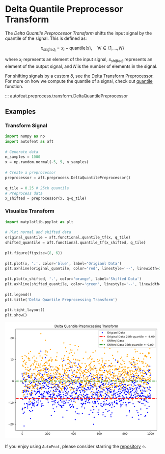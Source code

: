 # Delta Quantile Preprocessor Transform

The *Delta Quantile Preprocessor Transform* shifts the input signal by the quantile of the signal. This is defined as:

$$
x_{shifted_{i}} = x_{i} - \text{quantile}(x), \quad \forall i \in \{1, \dots, N\}
$$

where $x_{i}$ represents an element of the input signal, $x_{shifted_{i}}$ represents an element of the output signal, and $N$ is the number of elements in the signal.

For shifting signals by a custom $\delta$, see the [Delta Transform Preprocessor](delta_preprocessor.md). For more on how we compute the quantile of a signal, check out [quantile](../../functional/quantile.md) function.

::: autofeat.preprocess.transform.DeltaQuantilePreprocessor

## Examples

### Transform Signal

```python
import numpy as np
import autofeat as aft

# Generate data
n_samples = 1000
x = np.random.normal(-5, 5, n_samples)

# Create a preprocessor
preprocessor = aft.preprocess.DeltaQuantilePreprocessor()

q_tile = 0.25 # 25th quantile
# Preprocess data
x_shifted = preprocessor(x, q=q_tile)
```

### Visualize Transform

```python
import matplotlib.pyplot as plt

# Plot normal and shifted data
original_quantile = aft.functional.quantile_tf(x, q_tile)
shifted_quantile = aft.functional.quantile_tf(x_shifted, q_tile)

plt.figure(figsize=(8, 6))

plt.plot(x, '.', color='blue', label='Origianl Data')
plt.axhline(original_quantile, color='red', linestyle='--', linewidth=3, label=f'Original Data 25th quantile = {original_quantile:.2f}')

plt.plot(x_shifted, '.', color='orange', label='Shifted Data')
plt.axhline(shifted_quantile, color='green', linestyle='--', linewidth=3, label=f'Shifted Data 25th quantile = {shifted_quantile:.2f}')

plt.legend()
plt.title('Delta Quantile Preprocessing Transform')

plt.tight_layout()
plt.show()
```

![DeltaQuantile](../../../assets/delta_quantile_visualize.png)


If you enjoy using `AutoFeat`, please consider starring the [repository](https://github.com/autonlab/AutoFeat) ⭐️.